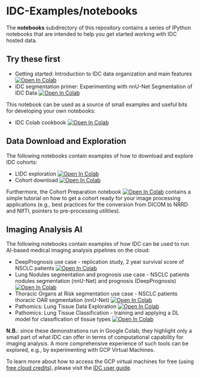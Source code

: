 # IDC-Examples/notebooks
The **notebooks** subdirectory of this repository contains a series of IPython notebooks that are intended to help you get started working with IDC hosted data.

## Try these first
* Getting started: Introduction to IDC data organization and main features [![Open In Colab](https://colab.research.google.com/assets/colab-badge.svg)](https://colab.research.google.com/github/ImagingDataCommons/IDC-Examples/blob/master/notebooks/exploring_segmentations_for_monai.ipynb)
* IDC segmentation primer: Experimenting with nnU-Net Segmentation of IDC Data [![Open In Colab](https://colab.research.google.com/assets/colab-badge.svg)](https://colab.research.google.com/github/ImagingDataCommons/IDC-Examples/blob/master/notebooks/IDC_segmentation_primer.ipynb)

This notebook can be used as a source of small examples and useful bits for developing your own notebooks:
* IDC Colab cookbook [![Open In Colab](https://colab.research.google.com/assets/colab-badge.svg)](https://colab.research.google.com/github/ImagingDataCommons/IDC-Examples/blob/master/notebooks/cookbook.ipynb)

## Data Download and Exploration

The following notebooks contain examples of how to download and explore IDC cohorts:

* LIDC exploration [![Open In Colab](https://colab.research.google.com/assets/colab-badge.svg)](https://colab.research.google.com/github/ImagingDataCommons/IDC-Examples/blob/master/notebooks/LIDC_exploration.ipynb)
* Cohort download [![Open In Colab](https://colab.research.google.com/assets/colab-badge.svg)](https://colab.research.google.com/github/ImagingDataCommons/IDC-Examples/blob/master/notebooks/Cohort_download.ipynb)

Furthermore, the Cohort Preparation notebook [![Open In Colab](https://colab.research.google.com/assets/colab-badge.svg)](https://colab.research.google.com/github/ImagingDataCommons/IDC-Examples/blob/master/notebooks/cohort_preparation.ipynb) contains a simple tutorial on how to get a cohort ready for your image processing applications (e.g., best practices for the conversion from DICOM to NRRD and NIfTI, pointers to pre-processing utilities).


## Imaging Analysis AI

The following notebooks contain examples of how IDC can be used to run AI-based medical imaging analysis pipelines on the cloud:

* DeepPrognosis use case - replication study, 2 year survival score of NSCLC patients [![Open In Colab](https://colab.research.google.com/assets/colab-badge.svg)](https://colab.research.google.com/github/ImagingDataCommons/IDC-Examples/blob/master/notebooks/nsclc-radiomics/nsclc_radiomics_demo_release.ipynb)
* Lung Nodules segmentation and prognosis use case - NSCLC patients nodules segmentation (nnU-Net) and prognosis (DeepPrognosis) [![Open In Colab](https://colab.research.google.com/assets/colab-badge.svg)](https://colab.research.google.com/github/ImagingDataCommons/IDC-Examples/blob/master/notebooks/lung_nodules_demo.ipynb)
* Thoracic Organs at Risk segmentation use case - NSCLC patients thoracic OAR segmentation (nnU-Net) [![Open In Colab](https://colab.research.google.com/assets/colab-badge.svg)](https://colab.research.google.com/github/ImagingDataCommons/IDC-Examples/blob/master/notebooks/thoracic_oar_demo.ipynb)
* Pathomics: Lung Tissue Data Exploration [![Open In Colab](https://colab.research.google.com/assets/colab-badge.svg)](https://colab.research.google.com/github/ImagingDataCommons/IDC-Examples/blob/master/notebooks/pathomics/lung_cancer_cptac_DataExploration.ipynb)
* Pathomics: Lung Tissue Classification - training and applying a DL model for classification of tissue types [![Open In Colab](https://colab.research.google.com/assets/colab-badge.svg)](https://colab.research.google.com/github/ImagingDataCommons/IDC-Examples/blob/master/notebooks/pathomics/lung_cancer_cptac_TissueClassificationModel.ipynb)

**N.B.**: since these demonstrations run in Google Colab, they highlight only a small part of what IDC can offer in terms of computational capability for imaging analysis. A more comprehensive experience of such tools can be explored, e.g., by experimenting with GCP Virtual Machines.

To learn more about how to access the GCP virtual machines for free (using [free cloud credits](https://learn.canceridc.dev/introduction/requesting-gcp-cloud-credits)), please visit the [IDC user guide](https://learn.canceridc.dev/). 




